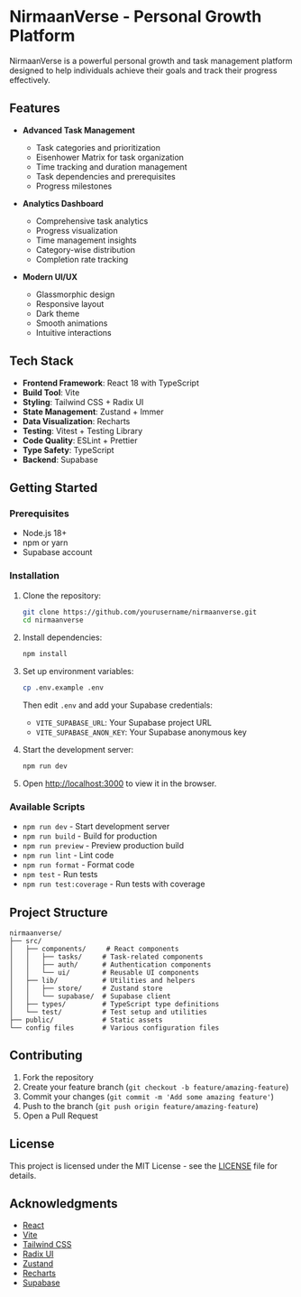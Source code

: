 # NirmaanVerse - Personal Growth Platform

NirmaanVerse is a powerful personal growth and task management platform designed to help individuals achieve their goals and track their progress effectively.

## Features

- **Advanced Task Management**
  - Task categories and prioritization
  - Eisenhower Matrix for task organization
  - Time tracking and duration management
  - Task dependencies and prerequisites
  - Progress milestones

- **Analytics Dashboard**
  - Comprehensive task analytics
  - Progress visualization
  - Time management insights
  - Category-wise distribution
  - Completion rate tracking

- **Modern UI/UX**
  - Glassmorphic design
  - Responsive layout
  - Dark theme
  - Smooth animations
  - Intuitive interactions

## Tech Stack

- **Frontend Framework**: React 18 with TypeScript
- **Build Tool**: Vite
- **Styling**: Tailwind CSS + Radix UI
- **State Management**: Zustand + Immer
- **Data Visualization**: Recharts
- **Testing**: Vitest + Testing Library
- **Code Quality**: ESLint + Prettier
- **Type Safety**: TypeScript
- **Backend**: Supabase

## Getting Started

### Prerequisites

- Node.js 18+
- npm or yarn
- Supabase account

### Installation

1. Clone the repository:
   ```bash
   git clone https://github.com/yourusername/nirmaanverse.git
   cd nirmaanverse
   ```

2. Install dependencies:
   ```bash
   npm install
   ```

3. Set up environment variables:
   ```bash
   cp .env.example .env
   ```
   Then edit `.env` and add your Supabase credentials:
   - `VITE_SUPABASE_URL`: Your Supabase project URL
   - `VITE_SUPABASE_ANON_KEY`: Your Supabase anonymous key

4. Start the development server:
   ```bash
   npm run dev
   ```

5. Open [http://localhost:3000](http://localhost:3000) to view it in the browser.

### Available Scripts

- `npm run dev` - Start development server
- `npm run build` - Build for production
- `npm run preview` - Preview production build
- `npm run lint` - Lint code
- `npm run format` - Format code
- `npm test` - Run tests
- `npm run test:coverage` - Run tests with coverage

## Project Structure

```
nirmaanverse/
├── src/
│   ├── components/     # React components
│   │   ├── tasks/     # Task-related components
│   │   ├── auth/      # Authentication components
│   │   └── ui/        # Reusable UI components
│   ├── lib/           # Utilities and helpers
│   │   ├── store/     # Zustand store
│   │   └── supabase/  # Supabase client
│   ├── types/         # TypeScript type definitions
│   └── test/          # Test setup and utilities
├── public/            # Static assets
└── config files       # Various configuration files
```

## Contributing

1. Fork the repository
2. Create your feature branch (`git checkout -b feature/amazing-feature`)
3. Commit your changes (`git commit -m 'Add some amazing feature'`)
4. Push to the branch (`git push origin feature/amazing-feature`)
5. Open a Pull Request

## License

This project is licensed under the MIT License - see the [LICENSE](LICENSE) file for details.

## Acknowledgments

- [React](https://reactjs.org/)
- [Vite](https://vitejs.dev/)
- [Tailwind CSS](https://tailwindcss.com/)
- [Radix UI](https://www.radix-ui.com/)
- [Zustand](https://zustand-demo.pmnd.rs/)
- [Recharts](https://recharts.org/)
- [Supabase](https://supabase.com/)
